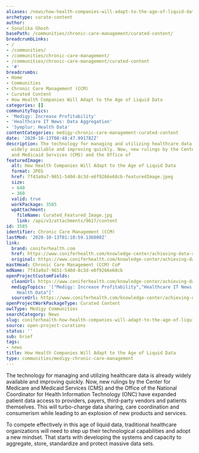 ```yaml
---
aliases: /news/how-health-companies-will-adapt-to-the-age-of-liquid-data
archetype: curate-content
author:
- Sonalika Ghosh
basePath: /communities/chronic-care-management/curated-content/
breadcrumbLinks:
- /
- /communities/
- /communities/chronic-care-management/
- /communities/chronic-care-management/curated-content
- '#'
breadcrumbs:
- Home
- Communities
- Chronic Care Management (CCM)
- Curated Content
- How Health Companies Will Adapt to the Age of Liquid Data
categories: []
communityTopics:
- 'Medigy: Increase Profitability'
- 'Healthcare IT News: Data Aggregation'
- 'Symplur: Health Data'
contentCategories: medigy-chronic-care-management-curated-content
date: '2020-10-13T08:48:47.991782Z'
description: The technology for managing and utilizing healthcare data is already
  widely available and improving quickly. Now, new rulings by the Center for Medicare
  and Medicaid Services (CMS) and the Office of
featuredImage:
  alt: How Health Companies Will Adapt to the Age of Liquid Data
  format: JPEG
  href: 7f43a9a7-9651-540d-8c3d-e6f9266e68cb-featuredImage.jpeg
  size:
  - 640
  - 360
  valid: true
  workPackage: 3585
  wpAttachment:
    fileName: Curated_Featured_Image.jpg
    link: /api/v3/attachments/9617/content
id: 3585
identifier: Chronic Care Management (CCM)
lastMod: '2020-10-13T01:10:59.136000Z'
link:
  brand: coniferhealth.com
  href: https://www.coniferhealth.com/knowledge-center/achieving-data-aggregation-at-scale-how-health-companies-will-adapt-to-the-age-of-liquid-data/
  original: https://www.coniferhealth.com/knowledge-center/achieving-data-aggregation-at-scale-how-health-companies-will-adapt-to-the-age-of-liquid-data/
mastHead: Chronic Care Management (CCM) CoP
mdName: 7f43a9a7-9651-540d-8c3d-e6f9266e68cb
openProjectCustomFields:
  cleanUrl: https://www.coniferhealth.com/knowledge-center/achieving-data-aggregation-at-scale-how-health-companies-will-adapt-to-the-age-of-liquid-data/
  medigyTopics: '["Medigy: Increase Profitability","Healthcare IT News: Data Aggregation","Symplur:
    Health Data"]'
  sourceUrl: https://www.coniferhealth.com/knowledge-center/achieving-data-aggregation-at-scale-how-health-companies-will-adapt-to-the-age-of-liquid-data/
openProjectWorkPackageType: Curated Content
owlType: Medigy Communities
searchCategory: News
slug: coniferhealth-how-health-companies-will-adapt-to-the-age-of-liquid-data
source: open-project-curations
status: ''
sub: brief
tags:
- news
title: How Health Companies Will Adapt to the Age of Liquid Data
type: communities/medigy-chronic-care-management
---
```


<p>The technology for managing and utilizing healthcare data is already widely available and improving quickly. Now,&nbsp;new rulings&nbsp;by the Center for Medicare and Medicaid Services (CMS) and the Office of the National Coordinator for Health Information Technology (ONC) have expanded patient data access to providers, payers, third-party vendors and patients themselves. This will turbo-charge data sharing, care coordination and consumerism while leading to an explosion of new products and services.</p><p>To compete effectively in this age of liquid data, traditional healthcare organizations will need to step up their technological capabilities and adopt a new mindset. That starts with developing the systems and capacity to aggregate, store, standardize and protect massive data sets.</p>